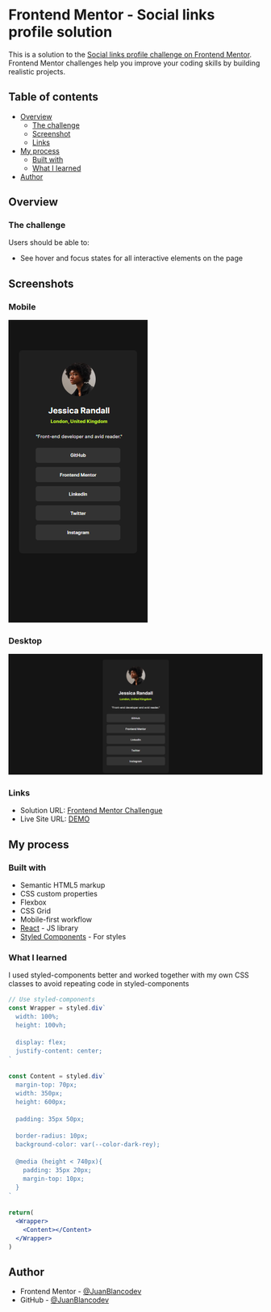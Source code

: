 # Frontend Mentor - Social links profile solution

This is a solution to the [Social links profile challenge on Frontend Mentor](https://www.frontendmentor.io/challenges/social-links-profile-UG32l9m6dQ). Frontend Mentor challenges help you improve your coding skills by building realistic projects. 

## Table of contents

- [Overview](#overview)
  - [The challenge](#the-challenge)
  - [Screenshot](#screenshot)
  - [Links](#links)
- [My process](#my-process)
  - [Built with](#built-with)
  - [What I learned](#what-i-learned)
- [Author](#author)

## Overview

### The challenge

Users should be able to:

- See hover and focus states for all interactive elements on the page

## Screenshots

### Mobile
![Mobile Design](./screenshots/mobile.png)

### Desktop
![Desktop Design](./screenshots/desktop.png)

### Links

- Solution URL: [Frontend Mentor Challengue](https://www.frontendmentor.io/solutions/social-links-profile-nDVpHe6z_Y)
- Live Site URL: [DEMO](https://juanblancodev.github.io/social-links-profile/)

## My process

### Built with

- Semantic HTML5 markup
- CSS custom properties
- Flexbox
- CSS Grid
- Mobile-first workflow
- [React](https://reactjs.org/) - JS library
- [Styled Components](https://styled-components.com/) - For styles

### What I learned

I used styled-components better and worked together with my own CSS classes to avoid repeating code in styled-components

```jsx
// Use styled-components
const Wrapper = styled.div`
  width: 100%;
  height: 100vh;

  display: flex;
  justify-content: center;
`

const Content = styled.div`
  margin-top: 70px;
  width: 350px;
  height: 600px;

  padding: 35px 50px;

  border-radius: 10px;
  background-color: var(--color-dark-rey);

  @media (height < 740px){
    padding: 35px 20px;
    margin-top: 10px;
  }
`

return(
  <Wrapper>
    <Content></Content>
  </Wrapper>
)
```

## Author

- Frontend Mentor - [@JuanBlancodev](https://www.frontendmentor.io/profile/JuanBlancodev)
- GitHub - [@JuanBlancodev](https://github.com/JuanBlancodev)

